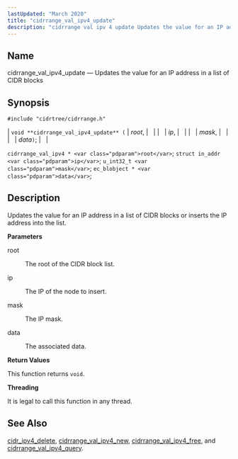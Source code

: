 ```yaml
---
lastUpdated: "March 2020"
title: "cidrrange_val_ipv4_update"
description: "cidrrange val ipv 4 update Updates the value for an IP address in a list of CIDR blocks void cidrrange val ipv 4 update root ip mask data cidrrange val ipv 4 root struct in addr ip u int 32 t mask ec blobject data Updates the value for an..."
---
```


<a name="apis.cidrrange_val_ipv4_update"></a> 
## Name

cidrrange_val_ipv4_update — Updates the value for an IP address in a list of CIDR blocks

## Synopsis

`#include "cidrtree/cidrrange.h"`

| `void **cidrrange_val_ipv4_update** (` | <var class="pdparam">root</var>, |   |
|   | <var class="pdparam">ip</var>, |   |
|   | <var class="pdparam">mask</var>, |   |
|   | <var class="pdparam">data</var>`)`; |   |

`cidrrange_val_ipv4 * <var class="pdparam">root</var>`;
`struct in_addr <var class="pdparam">ip</var>`;
`u_int32_t <var class="pdparam">mask</var>`;
`ec_blobject * <var class="pdparam">data</var>`;<a name="idp48480176"></a> 
## Description

Updates the value for an IP address in a list of CIDR blocks or inserts the IP address into the list.

**<a name="idp48481456"></a> Parameters**

<dl class="variablelist">

<dt>root</dt>

<dd>

The root of the CIDR block list.

</dd>

<dt>ip</dt>

<dd>

The IP of the node to insert.

</dd>

<dt>mask</dt>

<dd>

The IP mask.

</dd>

<dt>data</dt>

<dd>

The associated data.

</dd>

</dl>

**<a name="idp48489696"></a> Return Values**

This function returns `void`.

**<a name="idp48491056"></a> Threading**

It is legal to call this function in any thread.

<a name="idp48492160"></a> 
## See Also

[cidr_ipv4_delete](/momentum/3/3-api/apis-cidr-ipv-4-delete), [cidrrange_val_ipv4_new](/momentum/3/3-api/apis-cidrrange-val-ipv-4-new), [cidrrange_val_ipv4_free](/momentum/3/3-api/apis-cidrrange-val-ipv-4-free), and [cidrrange_val_ipv4_query](/momentum/3/3-api/apis-cidrrange-val-ipv-4-query).